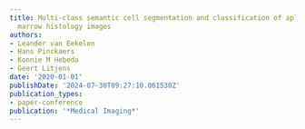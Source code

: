 ```yaml
---
title: Multi-class semantic cell segmentation and classification of aplasia in bone
  marrow histology images
authors:
- Leander van Eekelen
- Hans Pinckaers
- Konnie M Hebeda
- Geert Litjens
date: '2020-01-01'
publishDate: '2024-07-30T09:27:10.061530Z'
publication_types:
- paper-conference
publication: '*Medical Imaging*'
---
```

